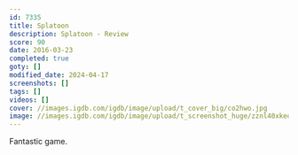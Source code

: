 ```yaml
---
id: 7335
title: Splatoon
description: Splatoon - Review
score: 90
date: 2016-03-23
completed: true
goty: []
modified_date: 2024-04-17
screenshots: []
tags: []
videos: []
cover: //images.igdb.com/igdb/image/upload/t_cover_big/co2hwo.jpg
image: //images.igdb.com/igdb/image/upload/t_screenshot_huge/zznl40xkeo6zkc7m7q0g.jpg
---
```

Fantastic game. 